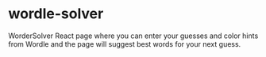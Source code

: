 # wordle-solver
WorderSolver
React page where you can enter your guesses and color hints from Wordle and the page will suggest best words for your next guess.
